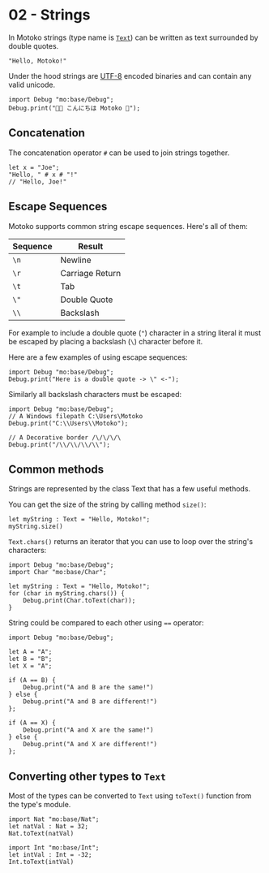 # 02 - Strings

In Motoko strings (type name is [`Text`](/motoko/main/base/Text.md)) can be written as text surrounded by double quotes.

```motoko
"Hello, Motoko!"
```

<!-- 
It can span multiple lines.

```motoko
"Hello
Motoko!"
``` -->

Under the hood strings are [UTF-8](https://en.wikipedia.org/wiki/UTF-8) encoded binaries
and can contain any valid unicode.

```motoko
import Debug "mo:base/Debug";
Debug.print("👩‍💻 こんにちは Motoko 💫");
```

## Concatenation

The concatenation operator `#` can be used to join strings together.

```motoko
let x = "Joe";
"Hello, " # x # "!"
// "Hello, Joe!"
```

## Escape Sequences

Motoko supports common string escape sequences. Here's all of them:

| Sequence | Result          |
|----------|-----------------|
| `\n`     | Newline         |
| `\r`     | Carriage Return |
| `\t`     | Tab             |
| `\"`     | Double Quote    |
| `\\`     | Backslash       |

For example to include a double quote (`"`) character in a string literal it
must be escaped by placing a backslash (`\`) character before it.

Here are a few examples of using escape sequences:

```motoko
import Debug "mo:base/Debug";
Debug.print("Here is a double quote -> \" <-");
```

Similarly all backslash characters must be escaped:

```motoko
import Debug "mo:base/Debug";
// A Windows filepath C:\Users\Motoko
Debug.print("C:\\Users\\Motoko");

// A Decorative border /\/\/\/\
Debug.print("/\\/\\/\\/\\");
```

## Common methods

Strings are represented by the class Text that has a few useful methods.

You can get the size of the string by calling method `size()`:

```motoko
let myString : Text = "Hello, Motoko!";
myString.size()
```

`Text.chars()` returns an iterator that you can use to loop over the string's characters:

```motoko
import Debug "mo:base/Debug";
import Char "mo:base/Char";

let myString : Text = "Hello, Motoko!";
for (char in myString.chars()) {
    Debug.print(Char.toText(char));
}
```

String could be compared to each other using `==` operator:

```motoko
import Debug "mo:base/Debug";

let A = "A";
let B = "B";
let X = "A";

if (A == B) {
    Debug.print("A and B are the same!")
} else {
    Debug.print("A and B are different!")
};

if (A == X) {
    Debug.print("A and X are the same!")
} else {
    Debug.print("A and X are different!")
};
```

## Converting other types to `Text`

Most of the types can be converted to `Text` using `toText()` function from the type's module.

```motoko
import Nat "mo:base/Nat";
let natVal : Nat = 32;
Nat.toText(natVal)
```

```motoko
import Int "mo:base/Int";
let intVal : Int = -32;
Int.toText(intVal)
```